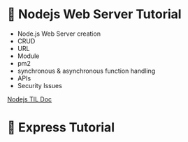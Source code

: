 # 📝 Nodejs Web Server Tutorial
- Node.js Web Server creation
- CRUD
- URL
- Module
- pm2
- synchronous & asynchronous function handling
- APIs
- Security Issues

[Nodejs TIL Doc](./Nodejs/note.md)

# 📝 Express Tutorial